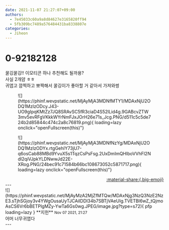 ```yaml
---
date: 2021-11-07 21:27:07+09:00
authors:
  - 7e45033c60a9a8d84627e3165820ff94
  - 5fb309bc7489a576484431ba8338807e
categories:
  - Jiheon
---
```


# 0-92182128

<div class="post-container" markdown="1">
<div class="content-container md-sidebar__scrollwrap" markdown="1">

꿀깅꿀깅!! 이모티콘 하나 추천해도 될까용?<br>사실 2개얌 ㅎㅎ<br>귀엽고 깜찍하고 뽀짝해서 꿀깅이가 좋아할 거 같아서 가져와썽<br>
<figure markdown="1">
![](https://phinf.wevpstatic.net/MjAyMjA3MDNfMTY1/MDAxNjU2ODQ1MzIzODcy.J43-UO9gIpqKMtZz7JQ8SRAvSC5fR3ciaD4S52lLid4g.9GABcvZTW3mv5evRFgVKkkWYrNmFJxJOrH26e71s_Jcg.PNG/d511c5c5de724b2d85844c474c2a8c76819.png){ loading=lazy onclick="openFullscreen(this)"}
</figure>

<figure markdown="1">
![](https://phinf.wevpstatic.net/MjAyMjA3MDNfNzYg/MDAxNjU2ODQ1MzIzODYx.rtgGehIY73jU7-q6osCab88MBd9YvuX5s1TqzCsPsFsg.2UxDmImQHlboVVhFl2NdI2qiVJpkYLDNwwJd22E-XRog.PNG/24bec91c71584b66bc108673052c5871717.png){ loading=lazy onclick="openFullscreen(this)"}
</figure>


</div>
</div>

<div style="text-align: right;" markdown="1">
<a href="https://weverse.io/fromis9/fanpost/0-92182128" style="text-align: right;">:material-share:{.big-emoji}</a>
</div>
---

<div class="comments-container md-sidebar__scrollwrap" markdown="1">
<div class="comment" markdown="1">
<div class='id-container' markdown="1">
![](https://phinf.wevpstatic.net/MjAyMzA2MjZfMTQw/MDAxNjg3NzQ3NzE2NzE3.sTjhSGjoy3v4YWgOusaUyTJCAiIDDI34b7SBTjVAeUIg.TVETBI6wZ_tQjmoAsCS6Vr6bBETPlgMZy-YwTa6Gs0wg.JPEG/image.jpg?type=s72){ pfp loading=lazy }
**<span class="artist">지헌</span>** <small>Nov 07 2021, 21:27</small><br>
</div>
<div class='comment-body' markdown="1">
어머 너무귀엽다
</div>
</div>
</div>
---
